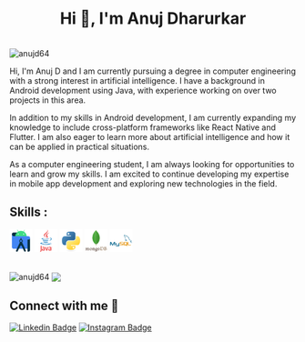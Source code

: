 <h1 align="center">Hi 👋, I'm Anuj Dharurkar</h1> </br>

<img align="left" src="https://komarev.com/ghpvc/?username=anujd64&label=Profile%20views&color=129e00&style=plastic" alt="anujd64" /> 
</br>

Hi, I'm Anuj D and I am currently pursuing a degree in computer engineering with a strong interest in artificial intelligence. I have a background in Android development using Java, with experience working on over two projects in this area.

In addition to my skills in Android development, I am currently expanding my knowledge to include cross-platform frameworks like React Native and Flutter. I am also eager to learn more about artificial intelligence and how it can be applied in practical situations.

As a computer engineering student, I am always looking for opportunities to learn and grow my skills. I am excited to continue developing my expertise in mobile app development and exploring new technologies in the field.

## Skills :

<p align="left">
<img src="https://github.com/devicons/devicon/blob/master/icons/androidstudio/androidstudio-original.svg" alt="Android Studio" width="40" height="40"/>
<img src="https://github.com/devicons/devicon/blob/master/icons/java/java-original-wordmark.svg" alt="Java" width="40" height="40"/>
<img src="https://github.com/devicons/devicon/blob/master/icons/python/python-original.svg" alt="python" width="40" height="40"/>
<img src="https://github.com/devicons/devicon/blob/master/icons/mongodb/mongodb-original-wordmark.svg" alt="mongodb" width="40" height="40"/> 
<img src="https://github.com/devicons/devicon/blob/master/icons/mysql/mysql-original-wordmark.svg" alt="mysql" width="40" height="40"/> 
</p>

<br/>

<img align="center" src="https://github-readme-stats.vercel.app/api/top-langs?username=anujd64&show_icons=true&locale=en&layout=compact&theme=react" alt="anujd64" />

<img align="center" src="https://github-readme-stats.vercel.app/api?username=anujd64&show_icons=true,issues&theme=tokyonight" />


## Connect with me 🤝
[![Linkedin Badge](https://img.shields.io/badge/-anujd64-blue?style=for-the-badge&logo=Linkedin&logoColor=white&link=https://www.linkedin.com/in/anujd64/)](https://www.linkedin.com/in/anujd64/) 
[![Instagram Badge](https://img.shields.io/badge/-anujd64-black?style=for-the-badge&logo=Instagram&logoColor=white&link=https://www.instagram.com/anuj_d64/)](https://www.instagram.com/anuj_d64/) 

